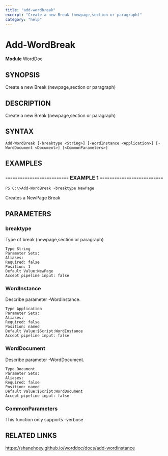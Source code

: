 ```yaml
---
title: "add-wordbreak"
excerpt: "Create a new Break (newpage,section or paragraph)"
category: "help"
---
```


# Add-WordBreak
**Module** WordDoc

## SYNOPSIS
Create a new Break (newpage,section or paragraph)

## DESCRIPTION
Create a new Break (newpage,section or paragraph)

## SYNTAX

```
Add-WordBreak [-breaktype <String>] [-WordInstance <Application>] [-WordDocument <Document>] [<CommonParameters>]
```


## EXAMPLES

### -------------------------- EXAMPLE 1 --------------------------


```
PS C:\>Add-WordBreak -breaktype NewPage
```

Creates a NewPage Break


## PARAMETERS

### breaktype

Type of break (newpage,section or paragraph)

```
Type String
Parameter Sets: 
Aliases: 
Required: false
Position: 1
Default Value:NewPage
Accept pipeline input: false
```
### WordInstance

Describe parameter -WordInstance.

```
Type Application
Parameter Sets: 
Aliases: 
Required: false
Position: named
Default Value:$Script:WordInstance
Accept pipeline input: false
```
### WordDocument

Describe parameter -WordDocument.

```
Type Document
Parameter Sets: 
Aliases: 
Required: false
Position: named
Default Value:$Script:WordDocument
Accept pipeline input: false
```
### CommonParameters

This function only supports -verbose

## RELATED LINKS


https://shanehoey.github.io/worddoc/docs/add-wordinstance
